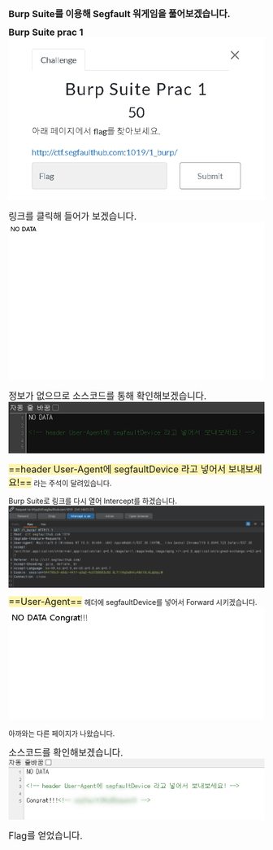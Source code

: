 <span style="font-size: 18px;">**Burp Suite를 이용해 Segfault 워게임을 풀어보겠습니다.**</span>

<span style="font-size: 18px;">**Burp Suite prac 1**</span>
![이미지](/assets/burpsuite_prac1.png)

<span style="font-size: 18px;">링크를 클릭해 들어가 보겠습니다.</span>
![이미지](/assets/no_date.png)

<span style="font-size: 18px;">정보가 없으므로 소스코드를 통해 확인해보겠습니다.</span>
![이미지](/assets/sourcecode1.png)

<span style="background-color:#fff5b1; font-size: 18px;">==header User-Agent에 segfaultDevice 라고 넣어서 보내보세요!==</span>
라는 주석이 달려있습니다.

Burp Suite로 링크를 다시 열어 Intercept를 하겠습니다.
![이미지](/assets/intercept_prac1.png)

<span style="background-color:#fff5b1; font-size: 18px;">==User-Agent==</span> 헤더에 segfaultDevice를 넣어서 Forward 시키겠습니다.
![이미지](/assets/prac1_result.png)

아까와는 다른 페이지가 나왔습니다.

<span style="font-size: 18px;">소스코드를 확인해보겠습니다.</span>
![이미지](/assets/sourcecode2.png)

<span style="font-size: 18px;">Flag를 얻었습니다.</span>

